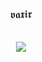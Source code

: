 <p align="center"><big>𝖛𝖆𝖝𝖎𝖗<big<<p align="center">
   <br>
   <br>

<p align="center">  
<img src="https://c.tenor.com/CeiYlOyw55oAAAAi/pokemon-pixel-art.gif">
</p>
<p align="center">
   

